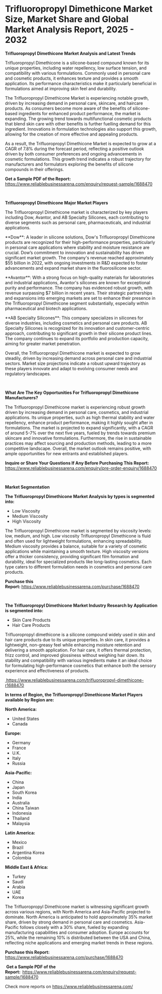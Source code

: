 <p><h1>Trifluoropropyl Dimethicone Market Size, Market Share and Global Market Analysis Report, 2025 - 2032</h1></p><p><strong>Trifluoropropyl Dimethicone Market Analysis and Latest Trends</strong></p>
<p><p>Trifluoropropyl Dimethicone is a silicone-based compound known for its unique properties, including water repellency, low surface tension, and compatibility with various formulations. Commonly used in personal care and cosmetic products, it enhances texture and provides a smooth application. Its performance characteristics make it particularly beneficial in formulations aimed at improving skin feel and durability.</p><p>The Trifluoropropyl Dimethicone Market is experiencing notable growth, driven by increasing demand in personal care, skincare, and haircare products. As consumers become more aware of the benefits of silicone-based ingredients for enhanced product performance, the market is expanding. The growing trend towards multifunctional cosmetic products that blend skin care with other benefits is further fuelling demand for this ingredient. Innovations in formulation technologies also support this growth, allowing for the creation of more effective and appealing products.</p><p>As a result, the Trifluoropropyl Dimethicone Market is expected to grow at a CAGR of 7.8% during the forecast period, reflecting a positive outlook driven by both consumer preferences and ongoing advancements in cosmetic formulations. This growth trend indicates a robust trajectory for manufacturers and formulators exploring the benefits of silicone compounds in their offerings.</p></p>
<p><strong>Get a Sample PDF of the Report:&nbsp;</strong> <a href="https://www.reliablebusinessarena.com/enquiry/request-sample/1688470?utm_campaign=3261&utm_medium=2&utm_source=Github&utm_content=ia&utm_term=26032025&utm_id=trifluoropropyl-dimethicone">https://www.reliablebusinessarena.com/enquiry/request-sample/1688470</a></p>
<p>&nbsp;</p>
<p><strong>Trifluoropropyl Dimethicone Major Market Players</strong></p>
<p><p>The Trifluoropropyl Dimethicone market is characterized by key players including Dow, Avantor, and AB Specialty Silicones, each contributing to diverse segments such as personal care, pharmaceuticals, and industrial applications.</p><p>**Dow**: A leader in silicone solutions, Dow's Trifluoropropyl Dimethicone products are recognized for their high-performance properties, particularly in personal care applications where stability and moisture resistance are crucial. Dow’s commitment to innovation and sustainability has driven significant market growth. The company's revenue reached approximately $55 billion in 2022, with ongoing investments in R&D expected to foster advancements and expand market share in the fluorosilicone sector.</p><p>**Avantor**: With a strong focus on high-quality materials for laboratories and industrial applications, Avantor's silicones are known for exceptional purity and performance. The company has evidenced robust growth, with revenue surpassing $7 billion in recent years. Their strategic partnerships and expansions into emerging markets are set to enhance their presence in the Trifluoropropyl Dimethicone segment substantially, especially within pharmaceutical and biotech applications.</p><p>**AB Specialty Silicones**: This company specializes in silicones for diverse industries, including cosmetics and personal care products. AB Specialty Silicones is recognized for its innovation and customer-centric approach, contributing to significant growth in their silicone product lines. The company continues to expand its portfolio and production capacity, aiming for greater market penetration.</p><p>Overall, the Trifluoropropyl Dimethicone market is expected to grow steadily, driven by increasing demand across personal care and industrial sectors. Market size projections indicate a robust upward trajectory as these players innovate and adapt to evolving consumer needs and regulatory landscapes.</p></p>
<p>&nbsp;</p>
<p><strong>What Are The Key Opportunities For Trifluoropropyl Dimethicone Manufacturers?</strong></p>
<p><p>The Trifluoropropyl Dimethicone market is experiencing robust growth driven by increasing demand in personal care, cosmetics, and industrial applications. Its unique properties, such as high thermal stability and water repellency, enhance product performance, making it highly sought after in formulations. The market is projected to expand significantly, with a CAGR of around 5-7% over the next five years, fueled by trends towards premium skincare and innovative formulations. Furthermore, the rise in sustainable practices may affect sourcing and production methods, leading to a more competitive landscape. Overall, the market outlook remains positive, with ample opportunities for new entrants and established players.</p></p>
<p><strong>Inquire or Share Your Questions If Any Before Purchasing This Report:</strong> <a href="https://www.reliablebusinessarena.com/enquiry/pre-order-enquiry/1688470?utm_campaign=3261&utm_medium=2&utm_source=Github&utm_content=ia&utm_term=26032025&utm_id=trifluoropropyl-dimethicone">https://www.reliablebusinessarena.com/enquiry/pre-order-enquiry/1688470</a></p>
<p>&nbsp;</p>
<p><strong>Market Segmentation</strong></p>
<p><strong>The Trifluoropropyl Dimethicone Market Analysis by types is segmented into:</strong></p>
<p><ul><li>Low Viscosity</li><li>Medium Viscosity</li><li>High Viscosity</li></ul></p>
<p><p>The Trifluoropropyl Dimethicone market is segmented by viscosity levels: low, medium, and high. Low viscosity Trifluoropropyl Dimethicone is fluid and often used for lightweight formulations, enhancing spreadability. Medium viscosity provides a balance, suitable for a variety of cosmetic applications while maintaining a smooth texture. High viscosity versions offer a thicker consistency, providing significant film formation and durability, ideal for specialized products like long-lasting cosmetics. Each type caters to different formulation needs in cosmetics and personal care products.</p></p>
<p><strong>Purchase this Report:&nbsp;</strong><a href="https://www.reliablebusinessarena.com/purchase/1688470?utm_campaign=3261&utm_medium=2&utm_source=Github&utm_content=ia&utm_term=26032025&utm_id=trifluoropropyl-dimethicone">https://www.reliablebusinessarena.com/purchase/1688470</a></p>
<p>&nbsp;</p>
<p><strong>The Trifluoropropyl Dimethicone Market Industry Research by Application is segmented into:</strong></p>
<p><ul><li>Skin Care Products</li><li>Hair Care Products</li></ul></p>
<p><p>Trifluoropropyl dimethicone is a silicone compound widely used in skin and hair care products due to its unique properties. In skin care, it provides a lightweight, non-greasy feel while enhancing moisture retention and delivering a smooth application. For hair care, it offers thermal protection, frizz control, and improved glossiness without weighing hair down. Its stability and compatibility with various ingredients make it an ideal choice for formulating high-performance cosmetics that enhance both the sensory experience and effectiveness of products.</p></p>
<p><a href="https://www.reliablebusinessarena.com/trifluoropropyl-dimethicone-r1688470?utm_campaign=3261&utm_medium=2&utm_source=Github&utm_content=ia&utm_term=26032025&utm_id=trifluoropropyl-dimethicone">&nbsp;https://www.reliablebusinessarena.com/trifluoropropyl-dimethicone-r1688470</a></p>
<p><strong>In terms of Region, the Trifluoropropyl Dimethicone Market Players available by Region are:</strong></p>
<p>
    <p> <strong> North America: </strong>
        <ul>
            <li>United States</li>
            <li>Canada</li>
        </ul>
        </p> 
    <p> <strong> Europe: </strong>
        <ul>
            <li>Germany</li>
            <li>France</li>
            <li>U.K.</li>
            <li>Italy</li>
            <li>Russia</li>
        </ul>
        </p> 
    <p> <strong> Asia-Pacific: </strong>
        <ul>
            <li>China</li>
            <li>Japan</li>
            <li>South Korea</li>
            <li>India</li>
            <li>Australia</li>
            <li>China Taiwan</li>
            <li>Indonesia</li>
            <li>Thailand</li>
            <li>Malaysia</li>
        </ul>
        </p> 
    <p> <strong> Latin America: </strong>
        <ul>
            <li>Mexico</li>
            <li>Brazil</li>
            <li>Argentina Korea</li>
            <li>Colombia</li>
        </ul>
        </p> 
    <p> <strong> Middle East & Africa: </strong>
        <ul>
            <li>Turkey</li>
            <li>Saudi</li>
            <li>Arabia</li>
            <li>UAE</li>
            <li>Korea</li>
        </ul>
    </p>
    </p>
<p><p>The Trifluoropropyl Dimethicone market is witnessing significant growth across various regions, with North America and Asia-Pacific projected to dominate. North America is anticipated to hold approximately 35% market share, driven by strong demand in personal care and cosmetics. Asia-Pacific follows closely with a 30% share, fueled by expanding manufacturing capabilities and consumer adoption. Europe accounts for 25%, while the remaining 10% is distributed between the USA and China, reflecting niche applications and emerging market trends in these regions.</p></p>
<p><strong>Purchase this Report: </strong><a href="https://www.reliablebusinessarena.com/purchase/1688470?utm_campaign=3261&utm_medium=2&utm_source=Github&utm_content=ia&utm_term=26032025&utm_id=trifluoropropyl-dimethicone">https://www.reliablebusinessarena.com/purchase/1688470</a></p>
<p>&nbsp;<strong>Get a Sample PDF of the Report:&nbsp;&nbsp;</strong><a href="https://www.reliablebusinessarena.com/enquiry/request-sample/1688470?utm_campaign=3261&utm_medium=2&utm_source=Github&utm_content=ia&utm_term=26032025&utm_id=trifluoropropyl-dimethicone">https://www.reliablebusinessarena.com/enquiry/request-sample/1688470</a></p>
<p><strong></strong></p>
<p>Check more reports on <a href="https://www.reliablebusinessarena.com/?utm_campaign=3261&utm_medium=2&utm_source=Github&utm_content=ia&utm_term=26032025&utm_id=trifluoropropyl-dimethicone">https://www.reliablebusinessarena.com/</a></p>